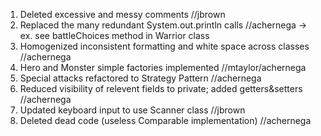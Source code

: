 1. Deleted excessive and messy comments //jbrown
2. Replaced the many redundant System.out.println calls //achernega
    -> ex. see battleChoices method in Warrior class
3. Homogenized inconsistent formatting and white space across classes //achernega
4. Hero and Monster simple factories implemented //mtaylor/achernega
5. Special attacks refactored to Strategy Pattern //achernega
6. Reduced visibility of relevent fields to private; added getters&setters //achernega
7. Updated keyboard input to use Scanner class //jbrown
8. Deleted dead code (useless Comparable implementation) //achernega
